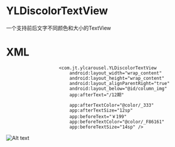 # YLDiscolorTextView
一个支持前后文字不同颜色和大小的TextView

# XML
                        <com.jt.ylcarousel.YLDiscolorTextView
                            android:layout_width="wrap_content"
                            android:layout_height="wrap_content"
                            android:layout_alignParentRight="true"
                            android:layout_below="@id/column_img"
                            app:afterText="/12期"

                            app:afterTextColor="@color/_333"
                            app:afterTextSize="12sp"
                            app:beforeText="￥199"
                            app:beforeTextColor="@color/_F86161"
                            app:beforeTextSize="14sp" />
                            
    
![Alt text](/path/to/img.jpg)
